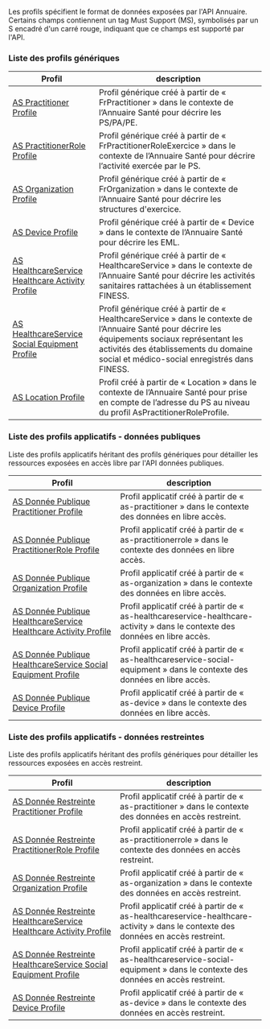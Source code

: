 Les profils spécifient le format de données exposées par l'API Annuaire. Certains champs contiennent un tag Must Support (MS), symbolisés par un S encadré d'un carré rouge, indiquant que ce champs est supporté par l'API.

### Liste des profils génériques

| Profil  | description |
| --- | --- |
| [AS Practitioner Profile](StructureDefinition-as-practitioner.html) | Profil générique créé à partir de « FrPractitioner » dans le contexte de l’Annuaire Santé pour décrire les PS/PA/PE. |
| [AS PractitionerRole Profile](StructureDefinition-as-practitionerrole.html) | Profil générique créé à partir de « FrPractitionerRoleExercice » dans le contexte de l’Annuaire Santé pour décrire l’activité exercée par le PS. |
| [AS Organization Profile](StructureDefinition-as-organization.html) | Profil générique créé à partir de « FrOrganization » dans le contexte de l’Annuaire Santé pour décrire les structures d'exercice. |
| [AS Device Profile](StructureDefinition-as-device.html) | Profil générique créé à partir de « Device » dans le contexte de l’Annuaire Santé pour décrire les EML. |
| [AS HealthcareService Healthcare Activity Profile](StructureDefinition-as-healthcareservice-healthcare-activity.html) | Profil générique créé à partir de « HealthcareService » dans le contexte de l’Annuaire Santé pour décrire les activités sanitaires rattachées à un établissement FINESS. |
| [AS HealthcareService Social Equipment Profile](StructureDefinition-as-healthcareservice-social-equipment.html) | Profil générique créé à partir de « HealthcareService » dans le contexte de l’Annuaire Santé pour décrire les équipements sociaux représentant les activités des établissements du domaine social et médico-social enregistrés dans FINESS. |
| [AS Location Profile](StructureDefinition-as-location.html) | Profil créé à partir de « Location » dans le contexte de l’Annuaire Santé pour prise en compte de l’adresse du PS au niveau du profil AsPractitionerRoleProfile. |

### Liste des profils applicatifs - données publiques

Liste des profils applicatifs héritant des profils génériques pour détailler les ressources exposées en accès libre par l'API données publiques.

| Profil  | description |
| --- | --- |
| [AS Donnée Publique Practitioner Profile](StructureDefinition-as-dp-practitioner.html) | Profil applicatif créé à partir de « as-practitioner » dans le contexte des données en libre accès.|
| [AS Donnée Publique PractitionerRole Profile](StructureDefinition-as-dp-practitionerrole.html) | Profil applicatif créé à partir de « as-practitionerrole » dans le contexte des données en libre accès.|
| [AS Donnée Publique Organization Profile](StructureDefinition-as-dp-organization.html) | Profil applicatif créé à partir de « as-organization » dans le contexte des données en libre accès.|
| [AS Donnée Publique HealthcareService Healthcare Activity Profile](StructureDefinition-as-dp-healthcareservice-healthcare-activity.html) | Profil applicatif créé à partir de « as-healthcareservice-healthcare-activity » dans le contexte des données en libre accès.|
| [AS Donnée Publique HealthcareService Social Equipment Profile](StructureDefinition-as-dp-healthcareservice-social-equipment.html) | Profil applicatif créé à partir de « as-healthcareservice-social-equipment » dans le contexte des données en libre accès.|
| [AS Donnée Publique Device Profile](StructureDefinition-as-dp-device.html) | Profil applicatif créé à partir de « as-device » dans le contexte des données en libre accès.|

### Liste des profils applicatifs - données restreintes

Liste des profils applicatifs héritant des profils génériques pour détailler les ressources exposées en accès restreint.

| Profil  | description |
| --- | --- |
| [AS Donnée Restreinte Practitioner Profile](StructureDefinition-as-dr-practitioner.html) | Profil applicatif créé à partir de « as-practitioner » dans le contexte des données en accès restreint.|
| [AS Donnée Restreinte PractitionerRole Profile](StructureDefinition-as-dr-practitionerrole.html) | Profil applicatif créé à partir de « as-practitionerrole » dans le contexte des données en accès restreint.|
| [AS Donnée Restreinte Organization Profile](StructureDefinition-as-dr-organization.html) | Profil applicatif créé à partir de « as-organization » dans le contexte des données en accès restreint.|
| [AS Donnée Restreinte HealthcareService Healthcare Activity Profile](StructureDefinition-as-dr-healthcareservice-healthcare-activity.html) | Profil applicatif créé à partir de « as-healthcareservice-healthcare-activity » dans le contexte des données en accès restreint.|
| [AS Donnée Restreinte HealthcareService Social Equipment Profile](StructureDefinition-as-dr-healthcareservice-social-equipment.html) | Profil applicatif créé à partir de « as-healthcareservice-social-equipment » dans le contexte des données en accès restreint.|
| [AS Donnée Restreinte Device Profile](StructureDefinition-as-dr-device.html) | Profil applicatif créé à partir de « as-device » dans le contexte des données en accès restreint.|